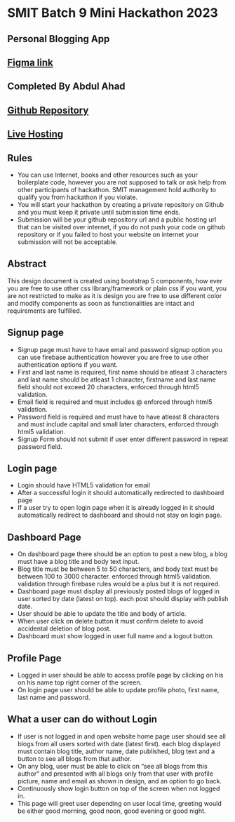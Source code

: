 # SMIT Batch 9 Mini Hackathon 2023

## Personal Blogging App

## [Figma link](https://www.figma.com/file/57xYjZYhVpCQAALtxPH3kO/SMIT-Mini-Hackathon-Task---personal-blogging-app?type=design&node-id=4291%3A2280&mode=design&t=pdxImmaF1j7mrVCF-1)

## Completed By Abdul Ahad

## [Github Repository](https://github.com/ahadsts9901/smit-b9-mini-hackathon)
## [Live Hosting](https://ahadsts9901.github.io/smit-b9-mini-hackathon/)

## Rules

- You can use Internet, books and other resources such as your boilerplate code, however you are not supposed to talk or ask help from other participants of hackathon. SMIT management hold authority to qualify you from hackathon if you violate.
- You will start your hackathon by creating a private repository on Github and you must keep it private until submission time ends.
- Submission will be your github repository url and a public hosting url that can be visited over internet, if you do not push your code on github repository or if you failed to host your website on internet your submission will not be acceptable.

## Abstract

This design document is created using bootstrap 5 components, how ever you are free to use other css library/framework or plain css if you want, you are not restricted to make as it is design you are free to use different color and modify components as soon as functionalities are intact and requirements are fulfilled.

## Signup page

- Signup page must have to have email and password signup option you can use firebase authentication however you are free to use other authentication options if you want.
- First and last name is required, first name should be atleast 3 characters and last name should be atleast 1 character, firstname and last name field should not exceed 20 characters, enforced through html5 validation.
- Email field is required and must includes @ enforced through html5 validation.
- Password field is required and must have to have atleast 8 characters and must include capital and small later characters, enforced through html5 validation.
- Signup Form should not submit if user enter different password in repeat password field.

## Login page

- Login should have HTML5 validation for email
- After a successful login it should automatically redirected to dashboard page
- If a user try to open login page when it is already logged in it should automatically redirect to dashboard and should not stay on login page.

## Dashboard Page

- On dashboard page there should be an option to post a new blog, a blog must have a blog title and body text input.
- Blog title must be between 5 to 50 characters, and body text must be between 100 to 3000 character. enforced through html5 validation. validation through firebase rules would be a plus but it is not required.
- Dashboard page must display all previously posted blogs of logged in user sorted by date (latest on top). each post should display with publish date.
- User should be able to update the title and body of article.
- When user click on delete button it must confirm delete to avoid accidental deletion of blog post.
- Dashboard must show logged in user full name and a logout button.

## Profile Page

- Logged in user should be able to access profile page by clicking on his on his name top right corner of the screen.
- On login page user should be able to update profile photo, first name, last name and password.

## What a user can do without Login

- If user is not logged in and open website home page user should see all blogs from all users sorted with date (latest first). each blog displayed must contain blog title, author name, date published, blog text and a button to see all blogs from that author.
- On any blog, user must be able to click on “see all blogs from this author” and presented with all blogs only from that user with profile picture, name and email as shown in design, and an option to go back.
- Continuously show login button on top of the screen when not logged in.
- This page will greet user depending on user local time, greeting would be either good morning, good noon, good evening or good night.
